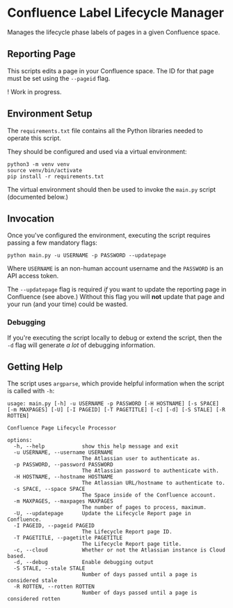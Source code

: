 # Confluence Label Lifecycle Manager

Manages the lifecycle phase labels of pages in a given Confluence space.

## Reporting Page

This scripts edits a page in your Confluence space. The ID for that page must be set using the `--pageid` flag.

! Work in progress.

## Environment Setup

The `requirements.txt` file contains all the Python libraries needed to operate this script.

They should be configured and used via a virtual environment:

```shell
python3 -m venv venv
source venv/bin/activate
pip install -r requirements.txt
```

The virtual environment should then be used to invoke the `main.py` script (documented below.)

## Invocation

Once you've configured the environment, executing the script requires passing a few mandatory flags:

```
python main.py -u USERNAME -p PASSWORD --updatepage
```

Where `USERNAME` is an non-human account username and the `PASSWORD` is an API access token.

The `--updatepage` flag is required *if* you want to update the reporting page in Confluence (see above.) Without this flag you will **not** update that page and your run (and your time) could be wasted.

### Debugging

If you're executing the script locally to debug or extend the script, then the `-d` flag will generate *a lot* of debugging information.

## Getting Help

The script uses `argparse`, which provide helpful information when the script is called with `-h`:

```
usage: main.py [-h] -u USERNAME -p PASSWORD [-H HOSTNAME] [-s SPACE] [-m MAXPAGES] [-U] [-I PAGEID] [-T PAGETITLE] [-c] [-d] [-S STALE] [-R ROTTEN]

Confluence Page Lifecycle Processor

options:
  -h, --help            show this help message and exit
  -u USERNAME, --username USERNAME
                        The Atlassian user to authenticate as.
  -p PASSWORD, --password PASSWORD
                        The Atlassian password to authenticate with.
  -H HOSTNAME, --hostname HOSTNAME
                        The Atlassian URL/hostname to authenticate to.
  -s SPACE, --space SPACE
                        The Space inside of the Confluence account.
  -m MAXPAGES, --maxpages MAXPAGES
                        The number of pages to process, maximum.
  -U, --updatepage      Update the Lifecycle Report page in Confluence.
  -I PAGEID, --pageid PAGEID
                        The Lifecycle Report page ID.
  -T PAGETITLE, --pagetitle PAGETITLE
                        The Lifecycle Report page title.
  -c, --cloud           Whether or not the Atlassian instance is Cloud based.
  -d, --debug           Enable debugging output
  -S STALE, --stale STALE
                        Number of days passed until a page is considered stale
  -R ROTTEN, --rotten ROTTEN
                        Number of days passed until a page is considered rotten
```
